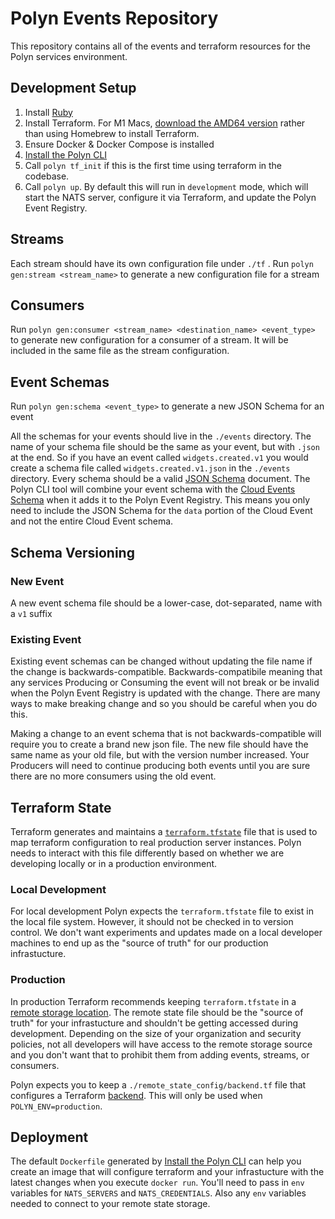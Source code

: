 # Polyn Events Repository

This repository contains all of the events and terraform resources for the Polyn services
environment.

## Development Setup

1. Install [Ruby](https://github.com/asdf-vm/asdf-ruby)
2. Install Terraform. For M1 Macs, [download the AMD64 version](https://www.terraform.io/downloads)
   rather than using Homebrew to install Terraform.
3. Ensure Docker & Docker Compose is installed
4. [Install the Polyn CLI](https://github.com/SpiffInc/polyn-cli)
5. Call `polyn tf_init` if this is the first time using terraform in the codebase.
6. Call `polyn up`. By default this will run in `development` mode, which will start the NATS
   server, configure it via Terraform, and update the Polyn Event Registry.

## Streams

Each stream should have its own configuration file under `./tf` . Run `polyn gen:stream <stream_name>` to generate a new configuration file for a stream

## Consumers

Run `polyn gen:consumer <stream_name> <destination_name> <event_type>` to generate new configuration for a consumer of a stream. It will be included in the same file as the stream configuration.

## Event Schemas

Run `polyn gen:schema <event_type>` to generate a new JSON Schema for an event

All the schemas for your events should live in the `./events` directory.
The name of your schema file should be the same as your event, but with `.json` at the end.
So if you have an event called `widgets.created.v1` you would create a schema file called `widgets.created.v1.json` in the `./events` directory.
Every schema should be a valid [JSON Schema](https://json-schema.org/) document.
The Polyn CLI tool will combine your event schema with the [Cloud Events Schema](https://cloudevents.io/) when it adds it to the Polyn Event Registry.
This means you only need to include the JSON Schema for the `data` portion of the Cloud Event and not the entire Cloud Event schema.

## Schema Versioning

### New Event

A new event schema file should be a lower-case, dot-separated, name with a `v1` suffix

### Existing Event

Existing event schemas can be changed without updating the file name if the change is backwards-compatible.
Backwards-compatibile meaning that any services Producing or Consuming the event will not break or be invalid when the
Polyn Event Registry is updated with the change. There are many ways to make breaking change and so you should be
careful when you do this.

Making a change to an event schema that is not backwards-compatible will require you to create a brand new
json file. The new file should have the same name as your old file, but with the version number increased. Your
Producers will need to continue producing both events until you are sure there are no more consumers using the
old event.

## Terraform State

Terraform generates and maintains a [`terraform.tfstate`](https://www.terraform.io/language/state) file that is used to map terraform configuration to real production server instances. Polyn needs to interact with this file differently based on whether we are developing locally or in a production environment.

### Local Development

For local development Polyn expects the `terraform.tfstate` file to exist in the local file system. However, it should not be checked in to version control. We don't want experiments and updates made on a local developer machines to end up as the "source of truth" for our production infrastucture.

### Production

In production Terraform recommends keeping `terraform.tfstate` in a [remote storage location](https://www.terraform.io/language/state). The remote state file should be the "source of truth" for your infrastucture and shouldn't be getting accessed during development. Depending on the size of your organization and security policies, not all developers will have access to the remote storage source and you don't want that to prohibit them from adding events, streams, or consumers.

Polyn expects you to keep a `./remote_state_config/backend.tf` file that configures a Terraform [backend](https://www.terraform.io/language/settings/backends/configuration). This will only be used when `POLYN_ENV=production`.

## Deployment

The default `Dockerfile` generated by [Install the Polyn CLI](https://github.com/SpiffInc/polyn-cli) can help you create an image that will configure terraform and your infrastucture with the latest changes when you execute `docker run`. You'll need to pass in `env` variables for `NATS_SERVERS` and `NATS_CREDENTIALS`. Also any `env` variables needed to connect to your remote state storage.